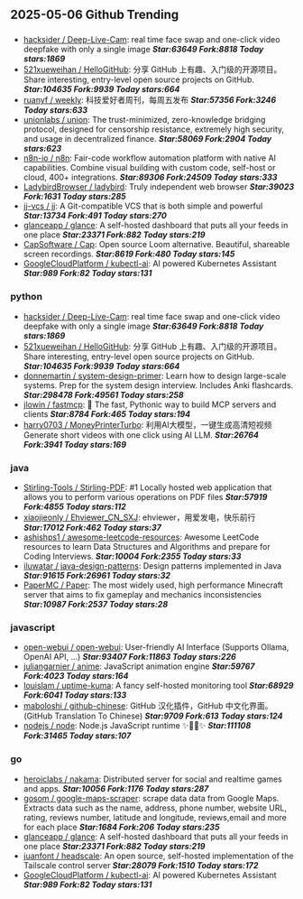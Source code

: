 ## 2025-05-06 Github Trending

### 
* [hacksider / Deep-Live-Cam](https://github.com/hacksider/Deep-Live-Cam): real time face swap and one-click video deepfake with only a single image ***Star:63649 Fork:8818 Today stars:1869***
* [521xueweihan / HelloGitHub](https://github.com/521xueweihan/HelloGitHub): 分享 GitHub 上有趣、入门级的开源项目。Share interesting, entry-level open source projects on GitHub. ***Star:104635 Fork:9939 Today stars:664***
* [ruanyf / weekly](https://github.com/ruanyf/weekly): 科技爱好者周刊，每周五发布 ***Star:57356 Fork:3246 Today stars:633***
* [unionlabs / union](https://github.com/unionlabs/union): The trust-minimized, zero-knowledge bridging protocol, designed for censorship resistance, extremely high security, and usage in decentralized finance. ***Star:58069 Fork:2904 Today stars:623***
* [n8n-io / n8n](https://github.com/n8n-io/n8n): Fair-code workflow automation platform with native AI capabilities. Combine visual building with custom code, self-host or cloud, 400+ integrations. ***Star:89306 Fork:24509 Today stars:333***
* [LadybirdBrowser / ladybird](https://github.com/LadybirdBrowser/ladybird): Truly independent web browser ***Star:39023 Fork:1631 Today stars:285***
* [jj-vcs / jj](https://github.com/jj-vcs/jj): A Git-compatible VCS that is both simple and powerful ***Star:13734 Fork:491 Today stars:270***
* [glanceapp / glance](https://github.com/glanceapp/glance): A self-hosted dashboard that puts all your feeds in one place ***Star:23371 Fork:882 Today stars:219***
* [CapSoftware / Cap](https://github.com/CapSoftware/Cap): Open source Loom alternative. Beautiful, shareable screen recordings. ***Star:8619 Fork:480 Today stars:145***
* [GoogleCloudPlatform / kubectl-ai](https://github.com/GoogleCloudPlatform/kubectl-ai): AI powered Kubernetes Assistant ***Star:989 Fork:82 Today stars:131***

### python
* [hacksider / Deep-Live-Cam](https://github.com/hacksider/Deep-Live-Cam): real time face swap and one-click video deepfake with only a single image ***Star:63649 Fork:8818 Today stars:1869***
* [521xueweihan / HelloGitHub](https://github.com/521xueweihan/HelloGitHub): 分享 GitHub 上有趣、入门级的开源项目。Share interesting, entry-level open source projects on GitHub. ***Star:104635 Fork:9939 Today stars:664***
* [donnemartin / system-design-primer](https://github.com/donnemartin/system-design-primer): Learn how to design large-scale systems. Prep for the system design interview. Includes Anki flashcards. ***Star:298478 Fork:49561 Today stars:258***
* [jlowin / fastmcp](https://github.com/jlowin/fastmcp): 🚀 The fast, Pythonic way to build MCP servers and clients ***Star:8784 Fork:465 Today stars:194***
* [harry0703 / MoneyPrinterTurbo](https://github.com/harry0703/MoneyPrinterTurbo): 利用AI大模型，一键生成高清短视频 Generate short videos with one click using AI LLM. ***Star:26764 Fork:3941 Today stars:169***

### java
* [Stirling-Tools / Stirling-PDF](https://github.com/Stirling-Tools/Stirling-PDF): #1 Locally hosted web application that allows you to perform various operations on PDF files ***Star:57919 Fork:4855 Today stars:112***
* [xiaojieonly / Ehviewer_CN_SXJ](https://github.com/xiaojieonly/Ehviewer_CN_SXJ): ehviewer，用爱发电，快乐前行 ***Star:17012 Fork:462 Today stars:37***
* [ashishps1 / awesome-leetcode-resources](https://github.com/ashishps1/awesome-leetcode-resources): Awesome LeetCode resources to learn Data Structures and Algorithms and prepare for Coding Interviews. ***Star:10004 Fork:2355 Today stars:33***
* [iluwatar / java-design-patterns](https://github.com/iluwatar/java-design-patterns): Design patterns implemented in Java ***Star:91615 Fork:26961 Today stars:32***
* [PaperMC / Paper](https://github.com/PaperMC/Paper): The most widely used, high performance Minecraft server that aims to fix gameplay and mechanics inconsistencies ***Star:10987 Fork:2537 Today stars:28***

### javascript
* [open-webui / open-webui](https://github.com/open-webui/open-webui): User-friendly AI Interface (Supports Ollama, OpenAI API, ...) ***Star:93407 Fork:11863 Today stars:226***
* [juliangarnier / anime](https://github.com/juliangarnier/anime): JavaScript animation engine ***Star:59767 Fork:4023 Today stars:164***
* [louislam / uptime-kuma](https://github.com/louislam/uptime-kuma): A fancy self-hosted monitoring tool ***Star:68929 Fork:6041 Today stars:133***
* [maboloshi / github-chinese](https://github.com/maboloshi/github-chinese): GitHub 汉化插件，GitHub 中文化界面。 (GitHub Translation To Chinese) ***Star:9709 Fork:613 Today stars:124***
* [nodejs / node](https://github.com/nodejs/node): Node.js JavaScript runtime ✨🐢🚀✨ ***Star:111108 Fork:31465 Today stars:107***

### go
* [heroiclabs / nakama](https://github.com/heroiclabs/nakama): Distributed server for social and realtime games and apps. ***Star:10056 Fork:1176 Today stars:287***
* [gosom / google-maps-scraper](https://github.com/gosom/google-maps-scraper): scrape data data from Google Maps. Extracts data such as the name, address, phone number, website URL, rating, reviews number, latitude and longitude, reviews,email and more for each place ***Star:1684 Fork:206 Today stars:235***
* [glanceapp / glance](https://github.com/glanceapp/glance): A self-hosted dashboard that puts all your feeds in one place ***Star:23371 Fork:882 Today stars:219***
* [juanfont / headscale](https://github.com/juanfont/headscale): An open source, self-hosted implementation of the Tailscale control server ***Star:28079 Fork:1510 Today stars:172***
* [GoogleCloudPlatform / kubectl-ai](https://github.com/GoogleCloudPlatform/kubectl-ai): AI powered Kubernetes Assistant ***Star:989 Fork:82 Today stars:131***
